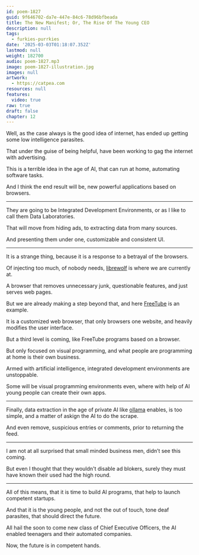 ```yaml
---
id: poem-1827
guid: 9f646702-da7e-447e-84c6-78d96bfbeada
title: The New Manifest; Or, The Rise Of The Young CEO
description: null
tags:
  - furkies-purrkies
date: '2025-03-03T01:18:07.352Z'
lastmod: null
weight: 182700
audio: poem-1827.mp3
image: poem-1827-illustration.jpg
images: null
artwork:
  - https://catpea.com
resources: null
features:
  video: true
raw: true
draft: false
chapter: 12
---
```


Well, as the case always is the good idea of internet,
has ended up getting some low intelligence parasites.

That under the guise of being helpful,
have been working to gag the internet with advertising.

This is a terrible idea in the age of AI,
that can run at home, automating software tasks.

And I think the end result will be,
new powerful applications based on browsers.

---

They are going to be Integrated Development Environments,
or as I like to call them Data Laboratories.

That will move from hiding ads,
to extracting data from many sources.

And presenting them under one,
customizable and consistent UI.

---

It is a strange thing,
because it is a response to a betrayal of the browsers.

Of injecting too much, of nobody needs,
[librewolf][1] is where we are currently at.

A browser that removes unnecessary junk,
questionable features, and just serves web pages.

But we are already making a step beyond that,
and here [FreeTube][2] is an example.

It is a customized web browser, that only browsers one website,
and heavily modifies the user interface.

But a third level is coming,
like FreeTube programs based on a browser.

But only focused on visual programming,
and what people are programming at home is their own business.

Armed with artificial intelligence,
integrated development environments are unstoppable.

Some will be visual programming environments even,
where with help of AI young people can create their own apps.

---

Finally, data extraction in the age of private AI like [ollama][3] enables,
is too simple, and a matter of askign the AI to do the scrape.

And even remove, suspicious entries or comments,
prior to returning the feed.

---

I am not at all surprised that small minded business men,
didn’t see this coming.

But even I thought that they wouldn't disable ad blokers,
surely they must have known their used had the high round.

---

All of this means, that it is time to build AI programs,
that help to launch competent startups.

And that it is the young people, and not the out of touch,
tone deaf parasites, that should direct the future.

All hail the soon to come new class of Chief Executive Officers,
the AI enabled teenagers and their automated companies.

Now,
the future is in competent hands.

[1]: https://librewolf.net/
[2]: https://freetubeapp.io/
[3]: https://ollama.com/
